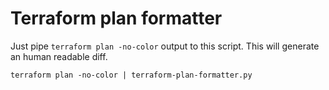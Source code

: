Terraform plan formatter
========================

Just pipe `terraform plan -no-color` output to this script. This will generate an human readable diff.

```
terraform plan -no-color | terraform-plan-formatter.py
```
